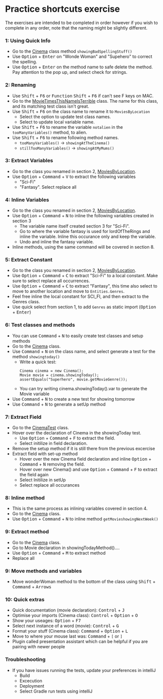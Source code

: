 # Practice shortcuts exercise

The exercises are intended to be completed in order however if you wish to complete in any order, note that the naming might be slightly different. 

### 1: Using Quick Info
- Go to the [Cinema](src/main/java/Refactoring/Cinema.java) class method `showingBadSpellingStuff()` 
- Use <kbd>Option</kbd> + <kbd>Enter</kbd> on "Wonde Woman" and "Supehero" to correct the spelling.
- Use <kbd>Option</kbd> + <kbd>Enter</kbd> on the method name to safe delete the method. Pay attention to the pop up, and select check for strings. 


### 2: Renaming 
- Use <kbd>Shift</kbd> + <kbd>F6</kbd> or <kbd>Function</kbd> <kbd>Shift</kbd> + <kbd>F6</kbd> if can't see F keys on MAC.
- Go to the [MovieTimesThisNameIsTerrible](src/main/java/Refactoring/MovieTimesThisNameIsTerrible.java) class. The name for this class, and its matching test class isn't great. 
- Use <kbd>Shift</kbd> + <kbd>F6</kbd> on the class name to rename it to `MoviesByLocation` 
  - Select the option to update test class names. 
  - Select to update local variable name.
- Use <kbd>Shift</kbd> + <kbd>F6</kbd> to rename the variable `notalien` in the `tooManyVariables()` method, to alien. 
- Use <kbd>Shift</kbd> + <kbd>F6</kbd> to rename following method names. 
  - `tooManyVariables()` ->  `showingAtTheCinema()`
  - `stillTooManyVariables()` -> `showingAtMyMums()`

### 3: Extract Variables 
- Go to the class you renamed in section 2, [MoviesByLocation](src/main/java/Refactoring/MoviesByLocation.java).
- Use <kbd>Option</kbd> + <kbd>Command</kbd> + <kbd>V</kbd> to extract the following variables
  - "Sci-Fi" 
  - "Fantasy". Select replace all

### 4: Inline Variables
- Go to the class you renamed in section 2, [MoviesByLocation](src/main/java/Refactoring/MoviesByLocation.java).
- Use <kbd>Option</kbd> + <kbd>Command</kbd> + <kbd>N</kbd> to inline the following variables created in section 3
  - The variable name itself created section 3 for "Sci-Fi".
  - Go to where the variable fantasy is used for lordOfTheRings and inline the variable. Inline this occurance only and keep the variable.
  - Undo and inline the fantasy variable. 
- Inline methods, using the same command will be covered in section 8.

### 5: Extract Constant
- Go to the class you renamed in section 2, [MoviesByLocation](src/main/java/Refactoring/MoviesByLocation.java).
- Use  <kbd>Option</kbd> + <kbd>Command</kbd> + <kbd>C</kbd> to extract "Sci-Fi" to a local constant. Make sure to select replace all occurrences.
- Use  <kbd>Option</kbd> + <kbd>Command</kbd> + <kbd>C</kbd> to extract "Fantasy", this time also select to move to another location and move to `Entities.Genres`.
- Feel free inline the local constant for SCI_FI, and then extract to the Genres class.
- Use quick select from section 1, to add `Genres` as static import (<kbd>Option</kbd> + <kbd>Enter</kbd>)

### 6: Test classes and methods
- You can use <kbd>Command</kbd> + <kbd>N</kbd> to easily create test classes and setup methods
- Go to the [Cinema](src/main/java/Refactoring/Cinema.java) class.
- Use <kbd>Command</kbd> + <kbd>N</kbd> on the class name, and select generate a test for the method `showingtoday()`
  - Write a quick test:
     ```
    Cinema cinema = new Cinema();
    Movie movie = cinema.showingToday();
    assertEquals("Superhero", movie.getMovieGenre());
    ```
  - You can try writing cinema.showingToday().var to generate the Movie variable
- Use <kbd>Command</kbd> + <kbd>N</kbd> to create a new test for showing tomorrow
- Use  <kbd>Command</kbd> + <kbd>N</kbd> to generate a setUp method

### 7: Extract Field
- Go to the [CinemaTest](src/test/java/Refactoring/CinemaTest.java) class.
- Hover over the declaration of Cinema in the showingToday test. 
  - Use <kbd>Option</kbd> + <kbd>Command</kbd> + <kbd>F</kbd> to extract the field. 
  - Select initilize in field declaration.
- Remove the setup method if it is still there from the previous excercise
- Extract field with set-up method
  - Hover over the new Cinema field declaration and inline <kbd>Option</kbd> + <kbd>Command</kbd> + <kbd>N</kbd> removing the field.
  - Hover over new Cinema() and use <kbd>Option</kbd> + <kbd>Command</kbd> + <kbd>F</kbd> to extract the field again
  - Select Initilize in setUp
  - Select replace all occurances

  
### 8: Inline method
- This is the same process as inlining variables covered in section 4.
- Go to the [Cinema](src/main/java/Refactoring/Cinema.java) class.
- Use <kbd>Option</kbd> + <kbd>Command</kbd> + <kbd>N</kbd> to inline method `getMovieshowingNextWeek()`

### 9: Extract method
- Go to the [Cinema](src/main/java/Refactoring/Cinema.java) class.
- Go to Movie declaration in showingTodayMethod()....
- Use <kbd>Option</kbd> + <kbd>Command</kbd> + <kbd>M</kbd> to extract method
- Replace all

### 9: Move methods and variables
- Move wonderWoman method to the bottom of the class using <kbd>Shift</kbd> + <kbd>Command</kbd> + <kbd>Arrows</kbd>

### 10: Quick extras
- Quick documentation (movie declaration): <kbd>Control</kbd> + <kbd>J</kbd>
- Optimise your imports (Cinema class): <kbd>Control</kbd> + <kbd>Option</kbd> + <kbd>O</kbd>
- Show your useages: <kbd>Option</kbd> + <kbd>F7</kbd>
- Select next instance of a word (movie): <kbd>Control</kbd> + <kbd>G</kbd>
- Format your stuff (Cinema class): <kbd>Command</kbd> + <kbd>Option</kbd> + <kbd>L</kbd>
- Move to where your mouse last was: <kbd>Command</kbd> + <kbd>`[`</kbd> or <kbd>`]`</kbd>
- Plugin called presentation assistant which can be helpful if you are pairing with newer people


### Troubleshooting
- If you have issues running the tests, update your preferences in intelliJ
  - Build
  - Excecution
  - Deployment 
  - Select Gradle run tests using intelliJ
